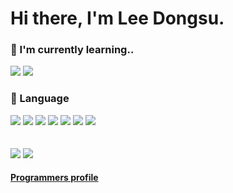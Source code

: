 <!--
**96-LEEDONGSU/96-LEEDONGSU** is a ✨ _special_ ✨ repository because its `README.md` (this file) appears on your GitHub profile.

Here are some ideas to get you started:

- 🔭 I’m currently working on ...
- 🌱 I’m currently learning ...
- 👯 I’m looking to collaborate on ...
- 🤔 I’m looking for help with ...
- 💬 Ask me about ...
- 📫 How to reach me: ...
- 😄 Pronouns: ...
- ⚡ Fun fact: ...
-->

# Hi there, I'm Lee Dongsu.

### 🌱 I'm currently learning..
<img src="https://img.shields.io/badge/Spring-6DB33F?style=flat&logo=Spring&logoColor=white"/> <img src="https://img.shields.io/badge/Java-00599C?style=flat&logo=&logoColor=white"/>

### :book: Language
<img src="https://img.shields.io/badge/C-00599C?style=flat&logo=C&logoColor=white"/>   <img src="https://img.shields.io/badge/C++-00599C?style=flat&logo=C%2B%2B&logoColor=white"/>   <img src="https://img.shields.io/badge/R-276DC3?style=flat&logo=R&logoColor=white"/>   <img src="https://img.shields.io/badge/Python-3776AB?style=flat&logo=Python&logoColor=white"/>   <img src="https://img.shields.io/badge/Android Studio-3DDC84?style=flat&logo=Android Studio&logoColor=white"/>   <img src="https://img.shields.io/badge/MySQL-4479A1?style=flat&logo=MySQL&logoColor=white"/>   <img src="https://img.shields.io/badge/JavaScript-F7DF1E?style=flat&logo=JavaScript&logoColor=white"/>
<br/><br/><br/>
<a href = "https://computa.tistory.com/"><img src="https://img.shields.io/badge/Blog-000000?style=flat&logo=Tistory&logoColor=white"/></a> <a href = "https://www.youtube.com/channel/UCF49oLRYWs1gumtFeJP7jpQ"><img src="https://img.shields.io/badge/Personal-FF0000?style=flat&logo=YouTube&logoColor=red"/></a>
#### <a href = "https://career.programmers.co.kr/pr/lds961006">Programmers profile</a>
